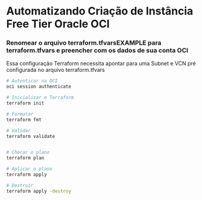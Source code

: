 # Automatizando Criação de Instância Free Tier Oracle OCI


### Renomear o arquivo **terraform.tfvarsEXAMPLE** para **terraform.tfvars** e preencher com os dados de sua conta OCI

Essa configuração Terraform necessita apontar para uma Subnet e VCN pré configurada no arquivo terraform.tfvars

``` bash
# Autenticar na OCI
oci session authenticate

# Inicializar o Terraform 
terraform init

# Formatar
terraform fmt

# Validar
terraform validate


# Checar o plano
terraform plan

# Aplicar o plano 
terraform apply

# Destruir
terraform apply -destroy

```


